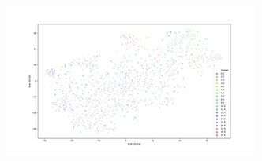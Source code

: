 ![t-SNE visulization of fc7 CaffeNet layer](https://github.com/nithinsubbiah/computer_vision/blob/master/object_detection/tsne.png)
